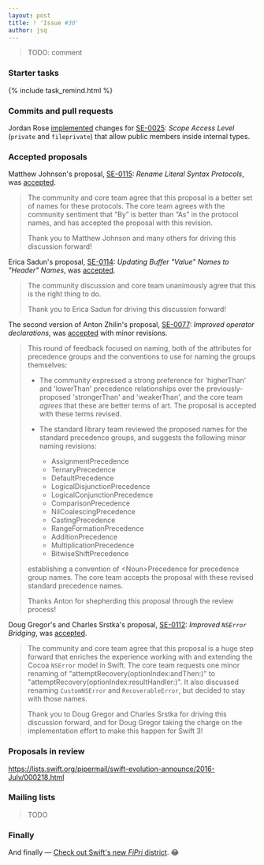 ```yaml
---
layout: post
title: ! 'Issue #30'
author: jsq
---
```


> TODO: comment

<!--excerpt-->

### Starter tasks

{% include task_remind.html %}

### Commits and pull requests

Jordan Rose [implemented](https://github.com/apple/swift/pull/3404) changes for [SE-0025](https://github.com/apple/swift-evolution/blob/master/proposals/0025-scoped-access-level.md): *Scope Access Level* (`private` and `fileprivate`) that allow public members inside internal types.

### Accepted proposals

Matthew Johnson's proposal, [SE-0115](https://github.com/apple/swift-evolution/blob/master/proposals/0115-literal-syntax-protocols.md): *Rename Literal Syntax Protocols*, was [accepted](https://lists.swift.org/pipermail/swift-evolution-announce/2016-July/000220.html).

> The community and core team agree that this proposal is a better set of names for these protocols.  The core team agrees with the community sentiment that “By” is better than “As” in the protocol names, and has accepted the proposal with this revision.
>
> Thank you to Matthew Johnson and many others for driving this discussion forward!

Erica Sadun's proposal, [SE-0114](https://github.com/apple/swift-evolution/blob/master/proposals/0114-buffer-naming.md): *Updating Buffer "Value" Names to "Header" Names*, was [accepted](https://lists.swift.org/pipermail/swift-evolution-announce/2016-July/000221.html).

> The community discussion and core team unanimously agree that this is the right thing to do.
>
> Thank you to Erica Sadun for driving this discussion forward!

The second version of Anton Zhilin's proposal, [SE-0077](https://github.com/apple/swift-evolution/blob/master/proposals/0077-operator-precedence.md): *Improved operator declarations*, was [accepted](https://lists.swift.org/pipermail/swift-evolution-announce/2016-July/000219.html) with minor revisions.

> This round of feedback focused on naming, both of the attributes for precedence groups and the conventions to use for naming the groups themselves:
>
> - The community expressed a strong preference for 'higherThan' and 'lowerThan' precedence relationships over the previously-proposed 'strongerThan' and 'weakerThan', and the core team *agrees* that these are better terms of art. The proposal is accepted with these terms revised.
>
> - The standard library team reviewed the proposed names for the standard precedence groups, and suggests the following minor naming revisions:
>
>    - AssignmentPrecedence
>    - TernaryPrecedence
>    - DefaultPrecedence
>    - LogicalDisjunctionPrecedence
>    - LogicalConjunctionPrecedence
>    - ComparisonPrecedence
>    - NilCoalescingPrecedence
>    - CastingPrecedence
>    - RangeFormationPrecedence
>    - AdditionPrecedence
>    - MultiplicationPrecedence
>    - BitwiseShiftPrecedence
>
> establishing a convention of \<Noun\>Precedence for precedence group names. The core team accepts the proposal with these revised standard precedence names.
>
> Thanks Anton for shepherding this proposal through the review process!

Doug Gregor's and Charles Srstka's proposal, [SE-0112](https://github.com/apple/swift-evolution/blob/master/proposals/0112-nserror-bridging.md): *Improved `NSError` Bridging*, was [accepted](https://lists.swift.org/pipermail/swift-evolution-announce/2016-July/000222.html).

> The community and core team agree that this proposal is a huge step forward that enriches the experience working with and extending the Cocoa `NSError` model in Swift.  The core team requests one minor renaming of "attemptRecovery(optionIndex:andThen:)" to "attemptRecovery(optionIndex:resultHandler:)".  It also discussed renaming `CustomNSError` and `RecoverableError`, but decided to stay with those names.
>
> Thank you to Doug Gregor and Charles Srstka for driving this discussion forward, and for Doug Gregor taking the charge on the implementation effort to make this happen for Swift 3!

### Proposals in review

https://lists.swift.org/pipermail/swift-evolution-announce/2016-July/000218.html

### Mailing lists

> TODO

### Finally

And finally &mdash; [Check out Swift's new *FiPri* district](https://twitter.com/jckarter/status/752556978891689987). 😂
